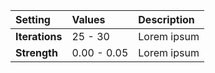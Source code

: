 | Setting        | Values      | Description |
| :------------- | :---------- | :---------- |
| **Iterations** | 25 - 30     | Lorem ipsum |
| **Strength**   | 0.00 - 0.05 | Lorem ipsum |
